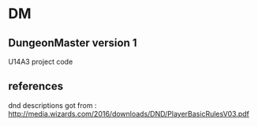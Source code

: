 # DM
## DungeonMaster version 1
U14A3 project code
## references
dnd descriptions got from : http://media.wizards.com/2016/downloads/DND/PlayerBasicRulesV03.pdf
